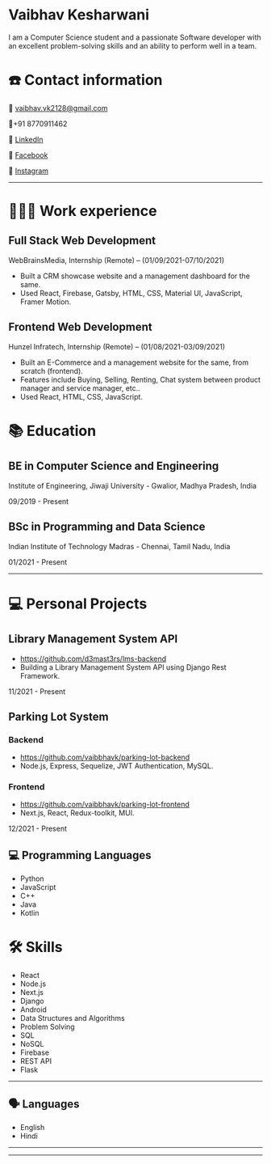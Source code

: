 # Vaibhav Kesharwani

I am a Computer Science student and a passionate Software developer with an excellent problem-solving skills and an ability to perform well in a team.

# ☎️ Contact information

📧 vaibhav.vk2128@gmail.com

📱+91 8770911462

🔗 [LinkedIn](https://www.linkedin.com/in/vaibhav-kesharwani-5b8137111/)

🔗 [Facebook](https://www.facebook.com/vaibhav.vk28/)

🔗 [Instagram](https://www.instagram.com/vk_2128/)

---

# **👩🏻‍💻** Work experience

## Full Stack Web Development

WebBrainsMedia, Internship (Remote) – (01/09/2021-07/10/2021)

- Built a CRM showcase website and a management dashboard for the same.
- Used React, Firebase, Gatsby, HTML, CSS, Material UI, JavaScript, Framer Motion.

## Frontend Web Development

Hunzel Infratech, Internship (Remote) – (01/08/2021-03/09/2021)

- Built an E-Commerce and a management website for the same, from scratch (frontend).
- Features include Buying, Selling, Renting, Chat system between product manager and service manager, etc..
- Used React, HTML, CSS, JavaScript.

# 📚 Education

## **BE in Computer Science and Engineering**

Institute of Engineering, Jiwaji University -
Gwalior, Madhya Pradesh, India

09/2019 - Present

## **BSc in Programming and Data Science**

Indian Institute of Technology Madras -
Chennai, Tamil Nadu, India

01/2021 - Present

---

# 💻 Personal Projects

## Library Management System API

- https://github.com/d3mast3rs/lms-backend
- Building a Library Management System API using Django Rest Framework.

11/2021 - Present

## Parking Lot System

### Backend
- https://github.com/vaibbhavk/parking-lot-backend
- Node.js, Express, Sequelize, JWT Authentication, MySQL.

### Frontend
- https://github.com/vaibbhavk/parking-lot-frontend
- Next.js, React, Redux-toolkit, MUI.

12/2021 - Present

## 💻 Programming Languages

- Python
- JavaScript
- C++
- Java
- Kotlin

# 🛠 Skills

- React
- Node.js
- Next.js
- Django
- Android
- Data Structures and Algorithms
- Problem Solving
- SQL
- NoSQL
- Firebase
- REST API
- Flask

---

## 🗣 Languages

- English
- Hindi

---

---
